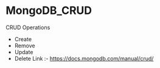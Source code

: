 # MongoDB_CRUD
CRUD Operations 
- Create 
- Remove
- Update
- Delete
Link :- https://docs.mongodb.com/manual/crud/
